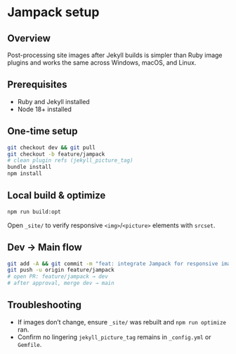 # Jampack setup

## Overview

Post-processing site images after Jekyll builds is simpler than Ruby image plugins and works the same across Windows, macOS, and Linux.

## Prerequisites

- Ruby and Jekyll installed
- Node 18+ installed

## One-time setup

```bash
git checkout dev && git pull
git checkout -b feature/jampack
# clean plugin refs (jekyll_picture_tag)
bundle install
npm install
```

## Local build & optimize

```bash
npm run build:opt
```

Open `_site/` to verify responsive `<img>`/`<picture>` elements with `srcset`.

## Dev → Main flow

```bash
git add -A && git commit -m "feat: integrate Jampack for responsive images"
git push -u origin feature/jampack
# open PR: feature/jampack → dev
# after approval, merge dev → main
```

## Troubleshooting

- If images don’t change, ensure `_site/` was rebuilt and `npm run optimize` ran.
- Confirm no lingering `jekyll_picture_tag` remains in `_config.yml` or `Gemfile`.
